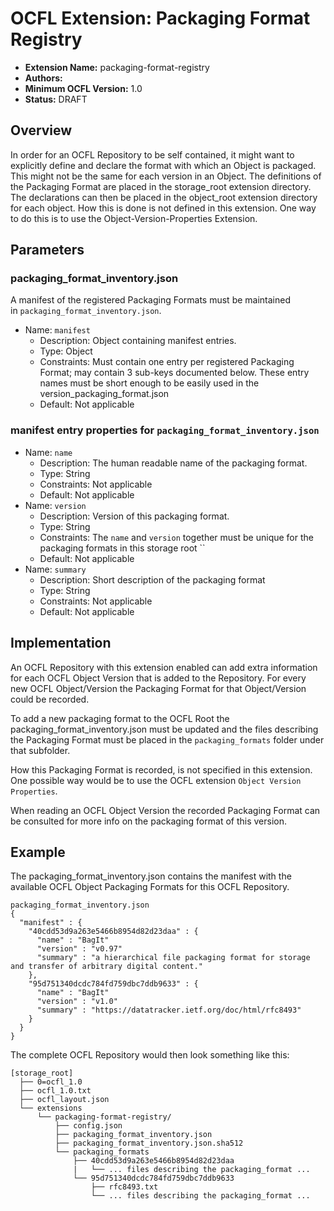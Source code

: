 # OCFL Extension: Packaging Format Registry

- **Extension Name:** packaging-format-registry
- **Authors:** 
- **Minimum OCFL Version:** 1.0
- **Status:** DRAFT

## Overview
In order for an OCFL Repository to be self contained, it might want to explicitly define and declare the format with which an Object is packaged. This might not be the same for each version in an Object. 
The definitions of the Packaging Format are placed in the storage_root extension directory. 
The declarations can then be placed in the object_root extension directory for each object. How this is done is not defined in this extension. One way to do this is to use the Object-Version-Properties Extension.

## Parameters
### packaging_format_inventory.json

A manifest of the registered Packaging Formats must be maintained in `packaging_format_inventory.json`. 

- Name: `manifest`
    - Description: Object containing manifest entries.
    - Type: Object
    - Constraints: Must contain one entry per registered Packaging Format; may contain 3 sub-keys documented below. These entry names must be short enough to be easily used in the version_packaging_format.json
    - Default: Not applicable

### manifest entry properties for `packaging_format_inventory.json`

- Name: `name`
    - Description: The human readable name of the packaging format.
    - Type: String
    - Constraints: Not applicable
    - Default: Not applicable
- Name: `version`
    - Description: Version of this packaging format. 
    - Type: String
    - Constraints: The `name` and `version` together must be unique for the packaging formats in this storage root ``
    - Default: Not applicable
- Name: `summary`
    - Description: Short description of the packaging format
    - Type: String
    - Constraints: Not applicable
    - Default: Not applicable

## Implementation
An OCFL Repository with this extension enabled can add extra information for each OCFL Object Version that is added to the Repository. For every new OCFL Object/Version the Packaging Format for that Object/Version could be recorded.

To add a new packaging format to the OCFL Root the packaging_format_inventory.json must be updated and the files describing the Packaging Format must be placed in the `packaging_formats` folder under that subfolder. 

How this Packaging Format is recorded, is not specified in this extension. One possible way would be to use the OCFL extension `Object Version Properties`.

When reading an OCFL Object Version the recorded Packaging Format can be consulted for more info on the packaging format of this version.

## Example
The packaging_format_inventory.json contains the manifest with the available OCFL Object Packaging Formats for this OCFL Repository. 

```
packaging_format_inventory.json
{
  "manifest" : {
    "40cdd53d9a263e5466b8954d82d23daa" : {
      "name" : "BagIt"
      "version" : "v0.97"
      "summary" : "a hierarchical file packaging format for storage and transfer of arbitrary digital content."
    }, 
    "95d751340dcdc784fd759dbc7ddb9633" : {
      "name" : "BagIt"
      "version" : "v1.0"
      "summary" : "https://datatracker.ietf.org/doc/html/rfc8493"
    }
  }
}
```


The complete OCFL Repository would then look something like this: 

```
[storage_root]
  ├── 0=ocfl_1.0
  ├── ocfl_1.0.txt
  ├── ocfl_layout.json
  └── extensions
      └── packaging-format-registry/
          ├── config.json
          ├── packaging_format_inventory.json
          ├── packaging_format_inventory.json.sha512
          └── packaging_formats
              ├── 40cdd53d9a263e5466b8954d82d23daa
              |   └── ... files describing the packaging_format ...
              └── 95d751340dcdc784fd759dbc7ddb9633
                  ├── rfc8493.txt
                  └── ... files describing the packaging_format ...  
  
```
